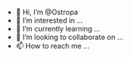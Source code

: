 - 👋 Hi, I’m @Ostropa
- 👀 I’m interested in ...
- 🌱 I’m currently learning ...
- 💞️ I’m looking to collaborate on ...
- 📫 How to reach me ...

<!---
Ostropa/Ostropa is a ✨ special ✨ repository because its `README.md` (this file) appears on your GitHub profile.
You can click the Preview link to take a look at your changes.
--->
